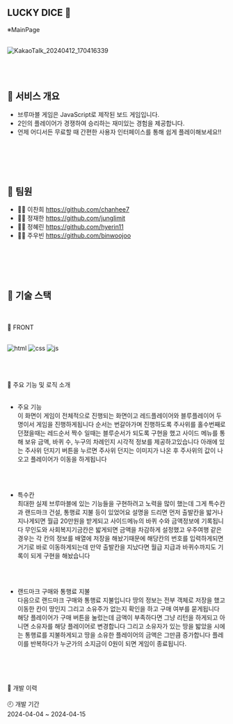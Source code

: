 
## LUCKY DICE 🎲


※MainPage
<br>
<br>

![KakaoTalk_20240412_170416339](https://github.com/2024blueMarbleminiProject/BLUEMARBLE/assets/161430796/e6bbe470-5727-4e36-9bc6-8756f9820fa7)
<br>
<br>
<br>
<br>

## 📢 서비스 개요
- 브루마블 게임은 JavaScript로 제작된 보드 게임입니다. 
- 2인의 플레이어가 경쟁하여 승리하는 재미있는 경험을 제공합니다. 
- 언제 어디서든 무료할 때 간편한 사용자 인터페이스를 통해 쉽게 플레이해보세요!!
<br>
<br>
<br>
<br>

## 👋 팀원

- 👩‍💻 이찬희 	https://github.com/chanhee7 	<br>
- 👨‍💻 정재한		https://github.com/junglimit 	<br>
- 👨‍💻 정혜린		https://github.com/hyerin11	<br>
- 👩‍💻 주우빈		https://github.com/binwoojoo	<br>
<br>
<br>
<br>
<br>

## 🔨 기술 스택
<br>
<br>
📜 FRONT
<br>
<br>

![html](https://img.shields.io/badge/HTML5-E34F26?style=for-the-badge&logo=html5&logoColor=white) ![css](https://img.shields.io/badge/CSS-239120?&style=for-the-badge&logo=css3&logoColor=white) ![js](https://img.shields.io/badge/JavaScript-F7DF1E?style=for-the-badge&logo=JavaScript&logoColor=white) 
<br>
<br>
<br>
<br>

🎯 주요 기능 및 로직 소개
<br>
<br>

- 주요 기능<br>
이 화면이 게임이 전체적으로 진행되는 화면이고 레드플레이어와 블루플레이어 두명이서 게임을 진행하게됩니다
순서는 번갈아가며 진행하도록 주사위를 홀수번째로 던졌을때는 레드순서 짝수 일때는 블루순서가 되도록 구현을 했고
사이드 메뉴를 통해 보유 금액, 바퀴 수, 누구의 차례인지 시각적 정보를 제공하고있습니다 
아래에 있는 주사위 던지기 버튼을 누르면 주사위 던지는 이미지가 나온 후 주사위의 값이 나오고 플레이어가 이동을 하게됩니다
<br>
<br>

- 특수칸<br>
최대한 실제 브루마블에 있는 기능들을 구현하려고 노력을 많이 했는데 
그게 특수칸과 랜드마크 건설, 통행료 지불 등이 있었어요 설명을 드리면
먼저 출발칸을 밟거나 지나게되면 월급 20만원을 받게되고
사이드메뉴의 바퀴 수와 금액정보에 기록됩니다 무인도와 사회복지기금칸은 밟게되면 금액을 차감하게 설정했고
우주여행 같은 경우는 각 칸의 정보를 배열에 저장을 해놨기때문에 해당칸의 번호를 입력하게되면
거기로 바로 이동하게되는데 만약 출발칸을 지났다면 월급 지급과 바퀴수까지도 기록이 되게 구현을 해놨습니다

<br>
<br>

- 랜드마크 구매와 통행료 지불<br>
다음으로 랜드마크 구매와 통행료 지불입니다
땅의 정보는 전부 객체로 저장을 했고 이동한 칸이 땅인지 그리고 소유주가 없는지 확인을 하고 구매 여부를 묻게됩니다
해당 플레이어가 구매 버튼을 눌렀는데 금액이 부족하다면 그냥 리턴을 하게되고 아니면 소유자를 해당 플레이어로 변경합니다
그리고 소유자가 있는 땅을 밟았을 시에는 통행료를 지불하게되고 땅을 소유한 플레이어의 금액은 그만큼 증가합니다 
플레이를 반복하다가 누군가의 소지금이 0원이 되면 게임이 종료됩니다.

<br>
<br>
<br>
<br>
📜 개발 이력
<br>
<br>
🕘 개발 기간
<br>
2024-04-04 ~ 2024-04-15





